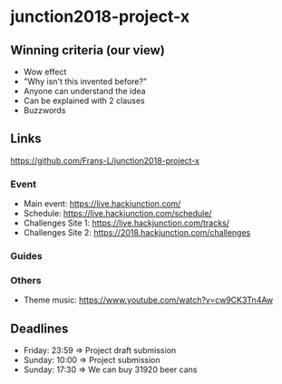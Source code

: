 # junction2018-project-x


## Winning criteria (our view)

- Wow effect
- "Why isn't this invented before?"
- Anyone can understand the idea
- Can be explained with 2 clauses
- Buzzwords

## Links

https://github.com/Frans-L/junction2018-project-x

### Event

- Main event: https://live.hackjunction.com/
- Schedule: https://live.hackjunction.com/schedule/
- Challenges Site 1: https://live.hackjunction.com/tracks/
- Challenges Site 2: https://2018.hackjunction.com/challenges

### Guides


### Others

- Theme music: https://www.youtube.com/watch?v=cw9CK3Tn4Aw



## Deadlines

- Friday: 23:59 => Project draft submission
- Sunday: 10:00 => Project submission
- Sunday: 17:30 => We can buy 31920 beer cans

